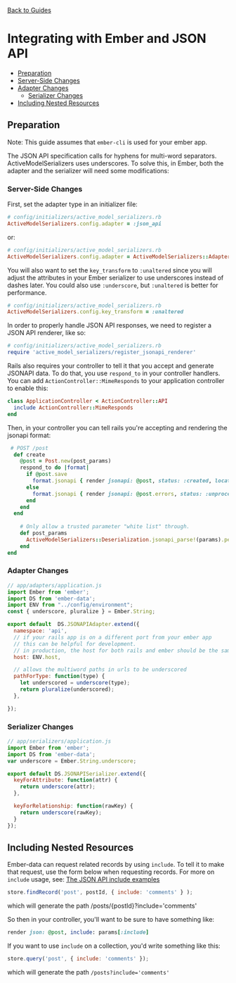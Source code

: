 [Back to Guides](../README.md)

# Integrating with Ember and JSON API

 - [Preparation](./ember-and-json-api.md#preparation)
 - [Server-Side Changes](./ember-and-json-api.md#server-side-changes)
 - [Adapter Changes](./ember-and-json-api.md#adapter-changes)
   - [Serializer Changes](./ember-and-json-api.md#serializer-changes)
 - [Including Nested Resources](./ember-and-json-api.md#including-nested-resources)

## Preparation

Note: This guide assumes that `ember-cli` is used for your ember app.

The JSON API specification calls for hyphens for multi-word separators. ActiveModelSerializers uses underscores.
To solve this, in Ember, both the adapter and the serializer will need some modifications:

### Server-Side Changes

First, set the adapter type in an initializer file:

```ruby
# config/initializers/active_model_serializers.rb
ActiveModelSerializers.config.adapter = :json_api
```

or:

```ruby
# config/initializers/active_model_serializers.rb
ActiveModelSerializers.config.adapter = ActiveModelSerializers::Adapter::JsonApi
```

You will also want to set the `key_transform` to `:unaltered` since you will adjust the attributes in your Ember serializer to use underscores instead of dashes later. You could also use `:underscore`, but `:unaltered` is better for performance.

```ruby
# config/initializers/active_model_serializers.rb
ActiveModelSerializers.config.key_transform = :unaltered
```

In order to properly handle JSON API responses, we need to register a JSON API renderer, like so:

```ruby
# config/initializers/active_model_serializers.rb
require 'active_model_serializers/register_jsonapi_renderer'
```
Rails also requires your controller to tell it that you accept and generate JSONAPI data.  To do that, you use `respond_to` in your controller handlers.  You can add `ActionController::MimeResponds` to your application controller to enable this:

```ruby
class ApplicationController < ActionController::API
  include ActionController::MimeResponds
end
```
Then, in your controller you can tell rails you're accepting and rendering the jsonapi format:
```ruby
 # POST /post
  def create
    @post = Post.new(post_params)
    respond_to do |format|
      if @post.save
        format.jsonapi { render jsonapi: @post, status: :created, location: @post }
      else
        format.jsonapi { render jsonapi: @post.errors, status: :unprocessable_entity }
      end
    end
  end
  
    # Only allow a trusted parameter "white list" through.
    def post_params
      ActiveModelSerializers::Deserialization.jsonapi_parse!(params).permit(:title, :body)
    end
end
```


### Adapter Changes

```javascript
// app/adapters/application.js
import Ember from 'ember';
import DS from 'ember-data';
import ENV from "../config/environment";
const { underscore, pluralize } = Ember.String;

export default  DS.JSONAPIAdapter.extend({
  namespace: 'api',
  // if your rails app is on a different port from your ember app
  // this can be helpful for development.
  // in production, the host for both rails and ember should be the same.
  host: ENV.host,

  // allows the multiword paths in urls to be underscored
  pathForType: function(type) {
    let underscored = underscore(type);
    return pluralize(underscored);
  },

});
```

### Serializer Changes

```javascript
// app/serializers/application.js
import Ember from 'ember';
import DS from 'ember-data';
var underscore = Ember.String.underscore;

export default DS.JSONAPISerializer.extend({
  keyForAttribute: function(attr) {
    return underscore(attr);
  },

  keyForRelationship: function(rawKey) {
    return underscore(rawKey);
  }
});

```


## Including Nested Resources

Ember-data can request related records by using `include`.  To tell it to make that request, use the form below when requesting records.
For more on `include` usage, see: [The JSON API include examples](./../general/adapters.md#JSON-API)

```javascript
store.findRecord('post', postId, { include: 'comments' } );
```
which will generate the path /posts/{postId}?include='comments'

So then in your controller, you'll want to be sure to have something like:
```ruby
render json: @post, include: params[:include]
```

If you want to use `include` on a collection, you'd write something like this:

```javascript
store.query('post', { include: 'comments' });
```

which will generate the path `/posts?include='comments'`
